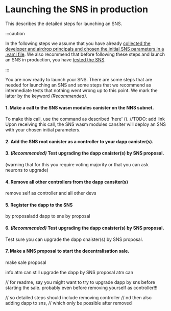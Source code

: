 # Launching the SNS in production
This describes the detailed steps for launching an SNS.

:::caution

In the following steps we assume that you have already 
[collected the developer and airdrop principals and chosen
the initial SNS parameters in a .yaml file](predeployment.md).
We also recommend that before following these steps and launch an
SNS in production, you have [tested the SNS](local-testing.md).

:::

You are now ready to launch your SNS. There are some steps that are needed
for launching an SNS and some steps that we recommend as intermediate
tests that nothing went wrong up to this point.
We mark the latter by the keyword _(Recommended)_. 

#### 1. Make a call to the SNS wasm modules canister on the NNS subnet.
To make this call, use the command as described 'here' ().
//TODO: add link
   Upon receiving this call, the SNS wasm modules cansiter will deploy
   an SNS with your chosen initial parameters.

   
#### 2. Add the SNS root canister as a controller to your dapp canister(s).

#### 3. _(Recommended)_ Test upgrading the dapp cnaister(s) by SNS proposal.

(warning that for this you require voting majority or that you can ask 
neurons to upgrade)

#### 4. Remove all other controllers from the dapp cansiter(s)
remove self as controller and all other devs

#### 5. Register the dapp to the SNS 
by proposaladd dapp to sns by proposal

#### 6. _(Recommended)_ Test upgrading the dapp cnaister(s) by SNS proposal.
Test sure you can upgrade the dapp cnaister(s) by SNS proposal.

#### 7. Make a NNS proposal to start the decentralisation sale.
make sale proposal

info
atm can still upgrade the dapp by SNS proposal
atm can 


// for readme, say you might want to try to upgrade dapp by sns before 
starting the sale. probably even before removing yourself as controller!!!

// so detailed steps should include removing controller
// nd then also adding dapp to sns,
// which only be possible after removed




